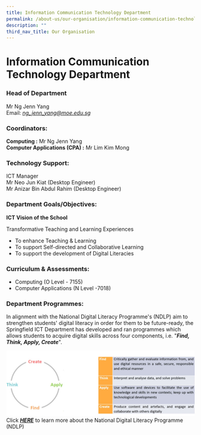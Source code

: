 ```yaml
---
title: Information Communication Technology Department
permalink: /about-us/our-organisation/information-communication-technology-department
description: ""
third_nav_title: Our Organisation
---
```

# **Information Communication Technology Department**

  

### Head of Department

Mr Ng Jenn Yang     
Email: [_ng\_jenn\_yang@moe.edu.sg_](mailto:ng_jenn_yang@moe.edu.sg)


### Coordinators:  

**Computing :** Mr Ng Jenn Yang    
**Computer Applications (CPA) :** Mr Lim Kim Mong


### Technology Support:

ICT Manager        
Mr Neo Jun Kiat (Desktop Engineer)            
Mr Anizar Bin Abdul Rahim (Desktop Engineer)

  

### Department Goals/Objectives:

**ICT Vision of the School**

Transformative Teaching and Learning Experiences

- To enhance Teaching & Learning
- To support Self-directed and Collaborative Learning
- To support the development of Digital Literacies

### Curriculum & Assessments:

*   Computing (O Level - 7155)  
*   Computer Applications (N Level -7018)

### Department Programmes:

In alignment with the National Digital Literacy Programme's (NDLP) aim to strengthen students' digital literacy in order for them to be future-ready, the Springfield ICT Department has developed and ran programmes which allows students to acquire digital skills across four components, i.e. "**_Find, Think, Apply, Create_**".

![](/images/ICT.jpg)
Click [**_HERE_**](https://springfieldsec.moe.edu.sg/programmes/national-digital-literacy-programme-ndlp) to learn more about the National Digital Literacy Programme (NDLP)